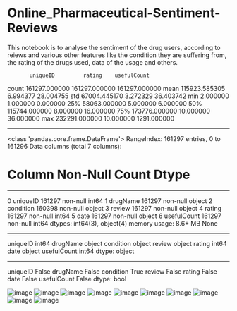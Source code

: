 # Online_Pharmaceutical-Sentiment-Reviews
This notebook is to analyse the sentiment of the drug users, according to reiews and various other features like the condition they are suffering from, the rating of the drugs used, data of the usage and others.

           uniqueID         rating    usefulCount
count  161297.000000  161297.000000  161297.000000
mean   115923.585305       6.994377      28.004755
std     67004.445170       3.272329      36.403742
min         2.000000       1.000000       0.000000
25%     58063.000000       5.000000       6.000000
50%    115744.000000       8.000000      16.000000
75%    173776.000000      10.000000      36.000000
max    232291.000000      10.000000    1291.000000
*******************************************************************************
<class 'pandas.core.frame.DataFrame'>
RangeIndex: 161297 entries, 0 to 161296
Data columns (total 7 columns):
 #   Column       Non-Null Count   Dtype 
---  ------       --------------   ----- 
 0   uniqueID     161297 non-null  int64 
 1   drugName     161297 non-null  object
 2   condition    160398 non-null  object
 3   review       161297 non-null  object
 4   rating       161297 non-null  int64 
 5   date         161297 non-null  object
 6   usefulCount  161297 non-null  int64 
dtypes: int64(3), object(4)
memory usage: 8.6+ MB
None
********************************************************************************
uniqueID        int64
drugName       object
condition      object
review         object
rating          int64
date           object
usefulCount     int64
dtype: object
*********************************************************************************
uniqueID       False
drugName       False
condition       True
review         False
rating         False
date           False
usefulCount    False
dtype: bool

![image](https://user-images.githubusercontent.com/61507583/211147641-2a0fd803-346b-4641-956f-f81e683c40bc.png)
![image](https://user-images.githubusercontent.com/61507583/211147646-3fdb581a-38ea-4bf7-bcf2-33c2eac710bf.png)
![image](https://user-images.githubusercontent.com/61507583/211147651-e70e17cc-1629-46a0-bce8-73f8050fe218.png)
![image](https://user-images.githubusercontent.com/61507583/211147658-9e849870-9f82-4469-8b94-4c24ee87e3c4.png)
![image](https://user-images.githubusercontent.com/61507583/211147668-d6ac6f3b-45b6-491c-bd1c-86ed6099395f.png)
![image](https://user-images.githubusercontent.com/61507583/211147675-53c1abc1-3635-45ca-a846-3d7db3def39b.png)
![image](https://user-images.githubusercontent.com/61507583/211147680-5ba31d0f-5e38-4681-804f-df21295e9fea.png)
![image](https://user-images.githubusercontent.com/61507583/211147690-fe29b482-05ae-43b4-9681-b988d8607aed.png)
![image](https://user-images.githubusercontent.com/61507583/211147748-89d012d0-78b1-43fd-8784-c50c2b5df504.png)
![image](https://user-images.githubusercontent.com/61507583/211147784-2f687ccd-f5d7-45d8-bdd8-1716f3687485.png)








